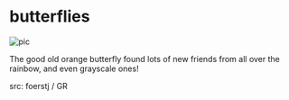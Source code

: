 # butterflies

![pic](pic.jpg)

The good old orange butterfly found lots of new friends from all over the rainbow, and even grayscale ones!

src: foerstj / GR
